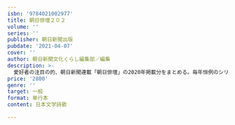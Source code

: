 ```yaml
---
isbn: '9784021002977'
title: 朝日俳壇２０２
volume: ''
series: ''
publisher: 朝日新聞出版
pubdate: '2021-04-07'
cover: ''
author: 朝日新聞文化くらし編集部／編集
description: >-
  愛好者の注目の的、朝日新聞連載「朝日俳壇」の2020年掲載分をまとめる。毎年恒例のシリーズ最新版。選者の稲畑汀子、長谷川櫂、大串章、高山れおな各氏による年間秀句・年度総括のほか、特集記事「コロナ禍を詠み思い刻む」を特別収載。
price: '2800'
genre: ''
target: 一般
format: 単行本
content: 日本文学詩歌

---
```

